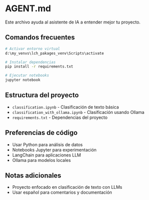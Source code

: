 # AGENT.md

Este archivo ayuda al asistente de IA a entender mejor tu proyecto.

## Comandos frecuentes

```bash
# Activar entorno virtual
d:\my_venvs\lch_pakages_venv\Scripts\activate

# Instalar dependencias
pip install -r requirements.txt

# Ejecutar notebooks
jupyter notebook
```

## Estructura del proyecto

- `classification.ipynb` - Clasificación de texto básica
- `classification_with_ollama.ipynb` - Clasificación usando Ollama
- `requirements.txt` - Dependencias del proyecto

## Preferencias de código

- Usar Python para análisis de datos
- Notebooks Jupyter para experimentación
- LangChain para aplicaciones LLM
- Ollama para modelos locales

## Notas adicionales

- Proyecto enfocado en clasificación de texto con LLMs
- Usar español para comentarios y documentación
